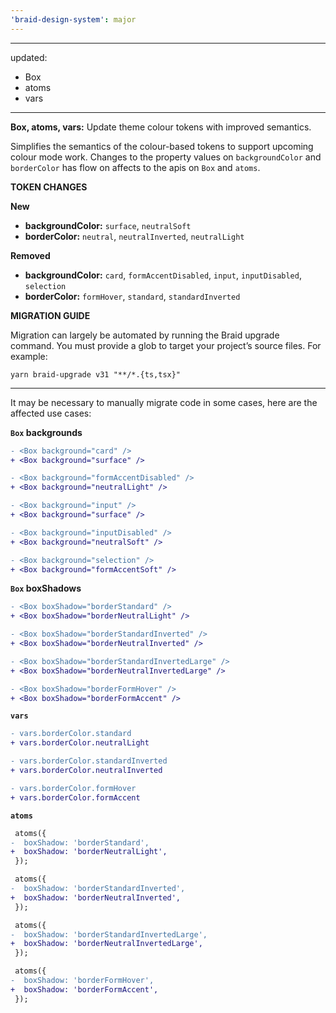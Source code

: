 ```yaml
---
'braid-design-system': major
---
```


---
updated:
  - Box
  - atoms
  - vars
---

**Box, atoms, vars:** Update theme colour tokens with improved semantics.

Simplifies the semantics of the colour-based tokens to support upcoming colour mode work. Changes to the property values on `backgroundColor` and `borderColor` has flow on affects to the apis on `Box` and `atoms`.


**TOKEN CHANGES**

**New**
- **backgroundColor:** `surface`, `neutralSoft`
- **borderColor:** `neutral`, `neutralInverted`, `neutralLight`

**Removed**
- **backgroundColor:** `card`, `formAccentDisabled`, `input`, `inputDisabled`, `selection`
- **borderColor:** `formHover`, `standard`, `standardInverted`

**MIGRATION GUIDE**

Migration can largely be automated by running the Braid upgrade command. You must provide a glob to target your project’s source files. For example:

```
yarn braid-upgrade v31 "**/*.{ts,tsx}"
```

---

It may be necessary to manually migrate code in some cases, here are the affected use cases:

**`Box` backgrounds**
```diff
- <Box background="card" />
+ <Box background="surface" />

- <Box background="formAccentDisabled" />
+ <Box background="neutralLight" />

- <Box background="input" />
+ <Box background="surface" />

- <Box background="inputDisabled" />
+ <Box background="neutralSoft" />

- <Box background="selection" />
+ <Box background="formAccentSoft" />
```

**`Box` boxShadows**
```diff
- <Box boxShadow="borderStandard" />
+ <Box boxShadow="borderNeutralLight" />

- <Box boxShadow="borderStandardInverted" />
+ <Box boxShadow="borderNeutralInverted" />

- <Box boxShadow="borderStandardInvertedLarge" />
+ <Box boxShadow="borderNeutralInvertedLarge" />

- <Box boxShadow="borderFormHover" />
+ <Box boxShadow="borderFormAccent" />
```

**`vars`**
```diff
- vars.borderColor.standard
+ vars.borderColor.neutralLight

- vars.borderColor.standardInverted
+ vars.borderColor.neutralInverted

- vars.borderColor.formHover
+ vars.borderColor.formAccent
```

**`atoms`**
```diff
 atoms({
-  boxShadow: 'borderStandard',
+  boxShadow: 'borderNeutralLight',
 });

 atoms({
-  boxShadow: 'borderStandardInverted',
+  boxShadow: 'borderNeutralInverted',
 });

 atoms({
-  boxShadow: 'borderStandardInvertedLarge',
+  boxShadow: 'borderNeutralInvertedLarge',
 });

 atoms({
-  boxShadow: 'borderFormHover',
+  boxShadow: 'borderFormAccent',
 });
```

